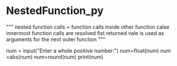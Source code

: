 # NestedFunction_py
"""
nested function calls = function calls inside other function calse 
                        innermost function calls are resolved fist 
                        returned vale is used as arguments for the next outer function
"""

num = input("Enter a whole positive number:")
num=float(num)
num =abs(num)
num=round(num)
print(num)
